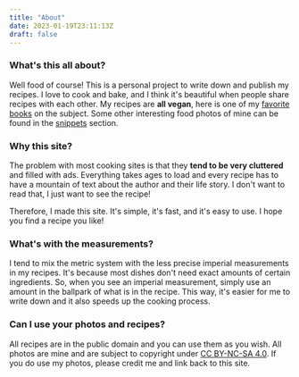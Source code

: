 ```yaml
---
title: "About"
date: 2023-01-19T23:11:13Z
draft: false
---
```


### What's this all about?
Well food of course! This is a personal project to write down and publish my recipes. I love to cook and bake, and I think it's beautiful when people share recipes with each other.
My recipes are **all vegan**, here is one of my [favorite books](https://grupojovenfl.files.wordpress.com/2019/10/peter-singer-animal-liberation-1.pdf) on the subject. Some other interesting food photos of mine can be found in the [snippets](/snippets) section.

### Why this site?
The problem with most cooking sites is that they **tend to be very cluttered** and filled with ads. Everything takes ages to load and 
every recipe has to have a mountain of text about the author and their life story. I don't want to read that, I just want to see the recipe!

Therefore, I made this site. It's simple, it's fast, and it's easy to use. I hope you find a recipe you like!

### What's with the measurements?
I tend to mix the metric system with the less precise imperial measurements in my recipes. It's because most dishes don't need exact amounts of certain ingredients. So, when you see an imperial measurement, simply use an amount in the ballpark of what is in the recipe. This way, it's easier for me to write down and it also speeds up the cooking process.

### Can I use your photos and recipes?
All recipes are in the public domain and you can use them as you wish. 
All photos are mine and are subject to copyright under [CC BY-NC-SA 4.0](https://creativecommons.org/licenses/by-nc-sa/4.0/).
If you do use my photos, please credit me and link back to this site.